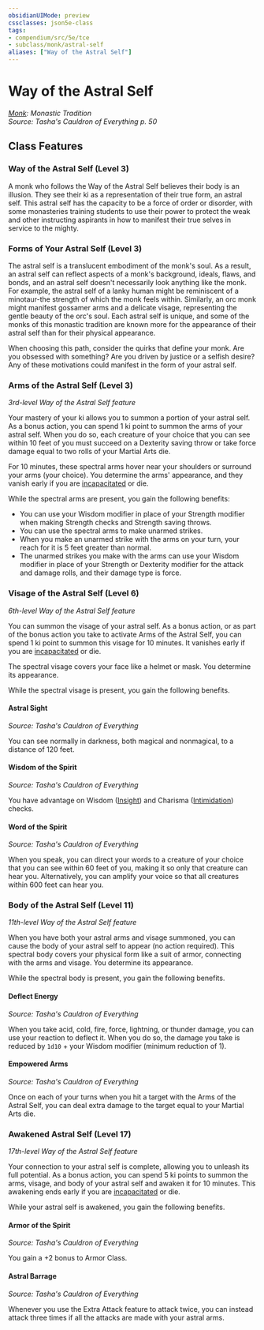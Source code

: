 ```yaml
---
obsidianUIMode: preview
cssclasses: json5e-class
tags:
- compendium/src/5e/tce
- subclass/monk/astral-self
aliases: ["Way of the Astral Self"]
---
```

# Way of the Astral Self
*[Monk](monk.md): Monastic Tradition*  
*Source: Tasha's Cauldron of Everything p. 50*  


## Class Features

### Way of the Astral Self (Level 3)

A monk who follows the Way of the Astral Self believes their body is an illusion. They see their ki as a representation of their true form, an astral self. This astral self has the capacity to be a force of order or disorder, with some monasteries training students to use their power to protect the weak and other instructing aspirants in how to manifest their true selves in service to the mighty.

### Forms of Your Astral Self (Level 3)

The astral self is a translucent embodiment of the monk's soul. As a result, an astral self can reflect aspects of a monk's background, ideals, flaws, and bonds, and an astral self doesn't necessarily look anything like the monk. For example, the astral self of a lanky human might be reminiscent of a minotaur-the strength of which the monk feels within. Similarly, an orc monk might manifest gossamer arms and a delicate visage, representing the gentle beauty of the orc's soul. Each astral self is unique, and some of the monks of this monastic tradition are known more for the appearance of their astral self than for their physical appearance.

When choosing this path, consider the quirks that define your monk. Are you obsessed with something? Are you driven by justice or a selfish desire? Any of these motivations could manifest in the form of your astral self.

### Arms of the Astral Self (Level 3)

*3rd-level Way of the Astral Self feature*

Your mastery of your ki allows you to summon a portion of your astral self. As a bonus action, you can spend 1 ki point to summon the arms of your astral self. When you do so, each creature of your choice that you can see within 10 feet of you must succeed on a Dexterity saving throw or take force damage equal to two rolls of your Martial Arts die.

For 10 minutes, these spectral arms hover near your shoulders or surround your arms (your choice). You determine the arms' appearance, and they vanish early if you are [incapacitated](rules/conditions.md#incapacitated) or die.

While the spectral arms are present, you gain the following benefits:

- You can use your Wisdom modifier in place of your Strength modifier when making Strength checks and Strength saving throws.  
- You can use the spectral arms to make unarmed strikes.  
- When you make an unarmed strike with the arms on your turn, your reach for it is 5 feet greater than normal.  
- The unarmed strikes you make with the arms can use your Wisdom modifier in place of your Strength or Dexterity modifier for the attack and damage rolls, and their damage type is force.  

### Visage of the Astral Self (Level 6)

*6th-level Way of the Astral Self feature*

You can summon the visage of your astral self. As a bonus action, or as part of the bonus action you take to activate Arms of the Astral Self, you can spend 1 ki point to summon this visage for 10 minutes. It vanishes early if you are [incapacitated](rules/conditions.md#incapacitated) or die.

The spectral visage covers your face like a helmet or mask. You determine its appearance.

While the spectral visage is present, you gain the following benefits.

#### Astral Sight
_Source: Tasha's Cauldron of Everything_

You can see normally in darkness, both magical and nonmagical, to a distance of 120 feet.

#### Wisdom of the Spirit
_Source: Tasha's Cauldron of Everything_

You have advantage on Wisdom ([Insight](rules/skills.md#Insight)) and Charisma ([Intimidation](rules/skills.md#Intimidation)) checks.

#### Word of the Spirit
_Source: Tasha's Cauldron of Everything_

When you speak, you can direct your words to a creature of your choice that you can see within 60 feet of you, making it so only that creature can hear you. Alternatively, you can amplify your voice so that all creatures within 600 feet can hear you.

### Body of the Astral Self (Level 11)

*11th-level Way of the Astral Self feature*

When you have both your astral arms and visage summoned, you can cause the body of your astral self to appear (no action required). This spectral body covers your physical form like a suit of armor, connecting with the arms and visage. You determine its appearance.

While the spectral body is present, you gain the following benefits.

#### Deflect Energy
_Source: Tasha's Cauldron of Everything_

When you take acid, cold, fire, force, lightning, or thunder damage, you can use your reaction to deflect it. When you do so, the damage you take is reduced by `1d10` + your Wisdom modifier (minimum reduction of 1).

#### Empowered Arms
_Source: Tasha's Cauldron of Everything_

Once on each of your turns when you hit a target with the Arms of the Astral Self, you can deal extra damage to the target equal to your Martial Arts die.

### Awakened Astral Self (Level 17)

*17th-level Way of the Astral Self feature*

Your connection to your astral self is complete, allowing you to unleash its full potential. As a bonus action, you can spend 5 ki points to summon the arms, visage, and body of your astral self and awaken it for 10 minutes. This awakening ends early if you are [incapacitated](rules/conditions.md#incapacitated) or die.

While your astral self is awakened, you gain the following benefits.

#### Armor of the Spirit
_Source: Tasha's Cauldron of Everything_

You gain a +2 bonus to Armor Class.

#### Astral Barrage
_Source: Tasha's Cauldron of Everything_

Whenever you use the Extra Attack feature to attack twice, you can instead attack three times if all the attacks are made with your astral arms.